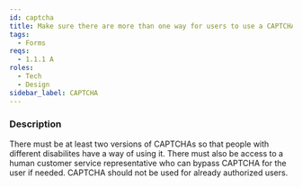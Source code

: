 ```yaml
---
id: captcha
title: Make sure there are more than one way for users to use a CAPTCHA
tags:
  - Forms
reqs:
  - 1.1.1 A
roles:
  - Tech
  - Design
sidebar_label: CAPTCHA
---
```


### Description

There must be at least two versions of CAPTCHAs so that people with different disabilites have a way of using it. There must also be access to a human customer service representative who can bypass CAPTCHA for the user if needed. CAPTCHA should not be used for already authorized users.
